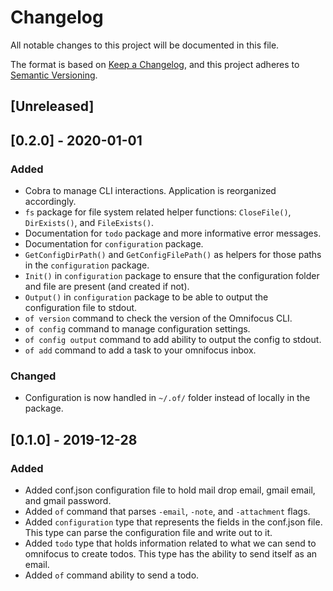 # Changelog
All notable changes to this project will be documented in this file.

The format is based on [Keep a Changelog](https://keepachangelog.com/en/1.0.0/),
and this project adheres to [Semantic Versioning](https://semver.org/spec/v2.0.0.html).

## [Unreleased]

## [0.2.0] - 2020-01-01
### Added
 - Cobra to manage CLI interactions. Application is reorganized accordingly.
 - `fs` package for file system related helper functions: `CloseFile()`, `DirExists()`, and `FileExists()`.
 - Documentation for `todo` package and more informative error messages.
 - Documentation for `configuration` package.
 - `GetConfigDirPath()` and `GetConfigFilePath()` as helpers for those paths in the `configuration` package.
 - `Init()` in `configuration` package to ensure that the configuration folder and file are present (and created if not).
 - `Output()` in `configuration` package to be able to output the configuration file to stdout.
 - `of version` command to check the version of the Omnifocus CLI.
 - `of config` command to manage configuration settings.
 - `of config output` command to add ability to output the config to stdout.
 - `of add` command to add a task to your omnifocus inbox.
### Changed
 - Configuration is now handled in `~/.of/` folder instead
   of locally in the package.

## [0.1.0] - 2019-12-28
### Added
 - Added conf.json configuration file to hold mail drop email, gmail email, and gmail password.
 - Added `of` command that parses `-email`, `-note`, and `-attachment` flags.
 - Added `configuration` type that represents the fields in the conf.json file. This type
   can parse the configuration file and write out to it.
 - Added `todo` type that holds information related to what we can send to 
   omnifocus to create todos. This type has the ability to send itself as an email.
 - Added `of` command ability to send a todo.